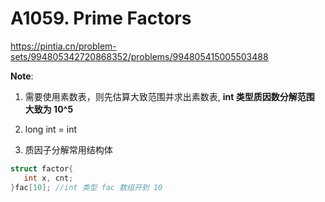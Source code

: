 # A1059. Prime Factors

https://pintia.cn/problem-sets/994805342720868352/problems/994805415005503488

**Note**:

1. 需要使用素数表，则先估算大致范围并求出素数表, **int 类型质因数分解范围 大致为 10^5**

2. long int = int

3. 质因子分解常用结构体

```cpp
struct factor{
   int x, cnt;    
}fac[10]; //int 类型 fac 数组开到 10
```



